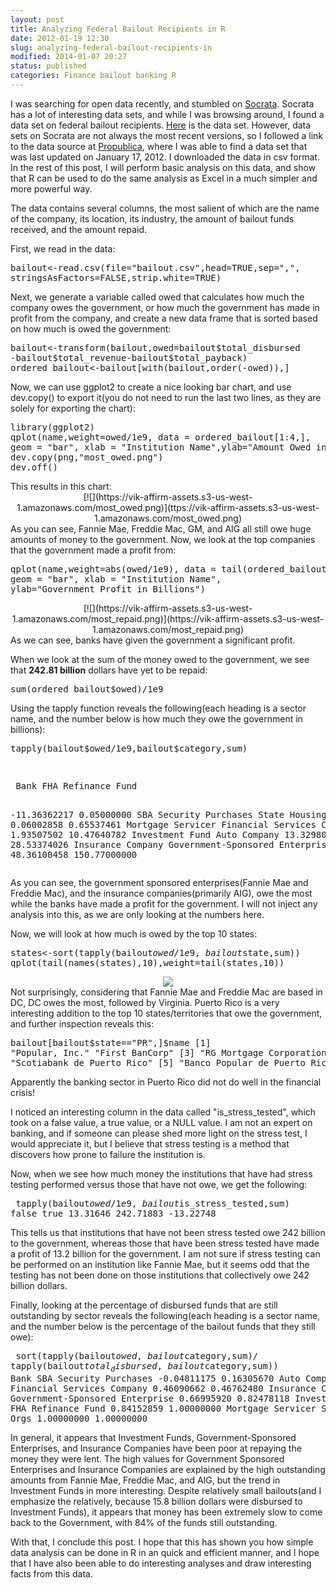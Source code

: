 ```yaml
---
layout: post
title: Analyzing Federal Bailout Recipients in R
date: 2012-01-19 12:30
slug: analyzing-federal-bailout-recipients-in
modified: 2014-01-07 20:27
status: published
categories: Finance bailout banking R
---
```


I was searching for open data recently, and stumbled on [Socrata](http://opendata.socrata.com/). Socrata has a lot of interesting data sets, and while I was browsing around, I found a data set on federal bailout recipients. [Here](http://opendata.socrata.com/Government/Bailout-Recipients/gbdy-vjgr) is the data set. However, data sets on Socrata are not always the most recent versions, so I followed a link to the data source at [Propublica](http://projects.propublica.org/bailout/list/index), where I was able to find a data set that was last updated on January 17, 2012. I downloaded the data in csv format. In the rest of this post, I will perform basic analysis on this data, and show that R can be used to do the same analysis as Excel in a much simpler and more powerful way.

The data contains several columns, the most salient of which are the name of the company, its location, its industry, the amount of bailout funds received, and the amount repaid.

First, we read in the data:
<pre>bailout<-read.csv(file="bailout.csv",head=TRUE,sep=",",
stringsAsFactors=FALSE,strip.white=TRUE)
</pre>Next, we generate a variable called owed that calculates how much the company owes the government, or how much the government has made in profit from the company, and create a new data frame that is sorted based on how much is owed the government:
<pre>bailout<-transform(bailout,owed=bailout$total_disbursed
-bailout$total_revenue-bailout$total_payback)
ordered_bailout<-bailout[with(bailout,order(-owed)),]
</pre>Now, we can use ggplot2 to create a nice looking bar chart, and use dev.copy() to export it(you do not need to run the last two lines, as they are solely for exporting the chart):
<pre>library(ggplot2)
qplot(name,weight=owed/1e9, data = ordered_bailout[1:4,],
geom = "bar", xlab = "Institution Name",ylab="Amount Owed in Billions")
dev.copy(png,"most_owed.png")
dev.off()
</pre>This results in this chart:
<div class="separator" style="clear: both; text-align: center;">[![](https://vik-affirm-assets.s3-us-west-1.amazonaws.com/most_owed.png)](ttps://vik-affirm-assets.s3-us-west-1.amazonaws.com/most_owed.png)</div>As you can see, Fannie Mae, Freddie Mac, GM, and AIG all still owe huge amounts of money to the government. Now, we look at the top companies that the government made a profit from:
<pre>qplot(name,weight=abs(owed/1e9), data = tail(ordered_bailout,4),
geom = "bar", xlab = "Institution Name",
ylab="Government Profit in Billions")
</pre><div class="separator" style="clear: both; text-align: center;">[![](https://vik-affirm-assets.s3-us-west-1.amazonaws.com/most_repaid.png)](https://vik-affirm-assets.s3-us-west-1.amazonaws.com/most_repaid.png)</div>As we can see, banks have given the government a significant profit.

When we look at the sum of the money owed to the government, we see that **242.81 billion** dollars have yet to be repaid:
<pre>sum(ordered_bailout$owed)/1e9
</pre>Using the tapply function reveals the following(each heading is a sector name, and the number below is how much they owe the government in billions):
<pre>tapply(bailout$owed/1e9,bailout$category,sum)</pre><pre> </pre><pre> Bank FHA Refinance Fund
 -11.36362217 0.05000000
 SBA Security Purchases State Housing Orgs
 0.06002858 0.65537461
 Mortgage Servicer Financial Services Company
 1.93507502 10.47640782
 Investment Fund Auto Company
 13.32980009 28.53374026
 Insurance Company Government-Sponsored Enterprise
 48.36100458 150.77000000
</pre> As you can see, the government sponsored enterprises(Fannie Mae and Freddie Mac), and the insurance companies(primarily AIG), owe the most while the banks have made a profit for the government. I will not inject any analysis into this, as we are only looking at the numbers here.

 Now, we will look at how much is owed by the top 10 states: <pre>
states<-sort(tapply(bailout$owed/1e9,bailout$state,sum))
qplot(tail(names(states),10),weight=tail(states,10))
</pre> <div class="separator" style="clear: both; text-align: center;">[![](https://vik-affirm-assets.s3-us-west-1.amazonaws.com/owed_by_state.png)](https://vik-affirm-assets.s3-us-west-1.amazonaws.com/owed_by_state.png)</div> Not surprisingly, considering that Fannie Mae and Freddie Mac are based in DC, DC owes the most, followed by Virginia. Puerto Rico is a very interesting addition to the top 10 states/territories that owe the government, and further inspection reveals this: <pre>
bailout[bailout$state=="PR",]$name
[1] "Popular, Inc." "First BanCorp"
[3] "RG Mortgage Corporation" "Scotiabank de Puerto Rico"
[5] "Banco Popular de Puerto Rico"
</pre> Apparently the banking sector in Puerto Rico did not do well in the financial crisis!

 I noticed an interesting column in the data called "is_stress_tested", which took on a false value, a true value, or a NULL value. I am not an expert on banking, and if someone can please shed more light on the stress test, I would appreciate it, but I believe that stress testing is a method that discovers how prone to failure the institution is.

 Now, when we see how much money the institutions that have had stress testing performed versus those that have not owe, we get the following: <pre>
tapply(bailout$owed/1e9,bailout$is_stress_tested,sum)
 false true
 13.31646 242.71883 -13.22748
</pre> This tells us that institutions that have not been stress tested owe 242 billion to the government, whereas those that have been stress tested have made a profit of 13.2 billion for the government. I am not sure if stress testing can be performed on an institution like Fannie Mae, but it seems odd that the testing has not been done on those institutions that collectively owe 242 billion dollars.

 Finally, looking at the percentage of disbursed funds that are still outstanding by sector reveals the following(each heading is a sector name, and the number below is the percentage of the bailout funds that they still owe): <pre>
sort(tapply(bailout$owed,bailout$category,sum)/
tapply(bailout$total_disbursed,bailout$category,sum))
 Bank SBA Security Purchases
 -0.04811175 0.16305670
 Auto Company Financial Services Company
 0.46090662 0.46762480
 Insurance Company Government-Sponsored Enterprise
 0.66995920                      0.82478118
 Investment Fund FHA Refinance Fund
 0.84152859 1.00000000
 Mortgage Servicer State Housing Orgs
 1.00000000 1.00000000
</pre> In general, it appears that Investment Funds, Government-Sponsored Enterprises, and Insurance Companies have been poor at repaying the money they were lent. The high values for Government Sponsored Enterprises and Insurance Companies are explained by the high outstanding amounts from Fannie Mae, Freddie Mac, and AIG, but the trend in Investment Funds in more interesting. Despite relatively small bailouts(and I emphasize the relatively, because 15.8 billion dollars were disbursed to Investment Funds), it appears that money has been extremely slow to come back to the Government, with 84% of the funds still outstanding.

 With that, I conclude this post. I hope that this has shown you how simple data analysis can be done in R in an quick and efficient manner, and I hope that I have also been able to do interesting analyses and draw interesting facts from this data.